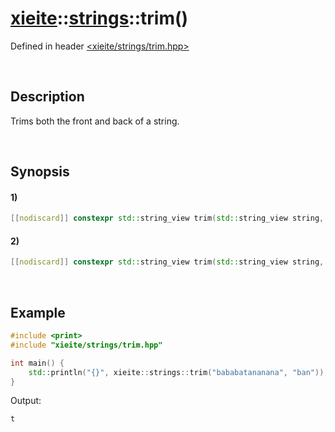 # [xieite](../../xieite.md)\:\:[strings](../../strings.md)\:\:trim\(\)
Defined in header [<xieite/strings/trim.hpp>](../../../include/xieite/strings/trim.hpp)

&nbsp;

## Description
Trims both the front and back of a string.

&nbsp;

## Synopsis
#### 1)
```cpp
[[nodiscard]] constexpr std::string_view trim(std::string_view string, char character) noexcept;
```
#### 2)
```cpp
[[nodiscard]] constexpr std::string_view trim(std::string_view string, std::string_view characters) noexcept;
```

&nbsp;

## Example
```cpp
#include <print>
#include "xieite/strings/trim.hpp"

int main() {
    std::println("{}", xieite::strings::trim("bababatananana", "ban"));
}
```
Output:
```
t
```
